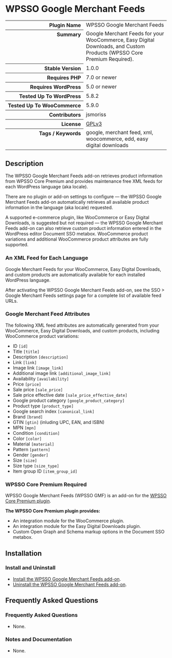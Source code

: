 <h1>WPSSO Google Merchant Feeds</h1>

<table>
<tr><th align="right" valign="top" nowrap>Plugin Name</th><td>WPSSO Google Merchant Feeds</td></tr>
<tr><th align="right" valign="top" nowrap>Summary</th><td>Google Merchant Feeds for your WooCommerce, Easy Digital Downloads, and Custom Products (WPSSO Core Premium Required).</td></tr>
<tr><th align="right" valign="top" nowrap>Stable Version</th><td>1.0.0</td></tr>
<tr><th align="right" valign="top" nowrap>Requires PHP</th><td>7.0 or newer</td></tr>
<tr><th align="right" valign="top" nowrap>Requires WordPress</th><td>5.0 or newer</td></tr>
<tr><th align="right" valign="top" nowrap>Tested Up To WordPress</th><td>5.8.2</td></tr>
<tr><th align="right" valign="top" nowrap>Tested Up To WooCommerce</th><td>5.9.0</td></tr>
<tr><th align="right" valign="top" nowrap>Contributors</th><td>jsmoriss</td></tr>
<tr><th align="right" valign="top" nowrap>License</th><td><a href="https://www.gnu.org/licenses/gpl.txt">GPLv3</a></td></tr>
<tr><th align="right" valign="top" nowrap>Tags / Keywords</th><td>google, merchant feed, xml, woocommerce, edd, easy digital downloads</td></tr>
</table>

<h2>Description</h2>

<!-- about -->

<p>The WPSSO Google Merchant Feeds add-on retrieves product information from WPSSO Core Premium and provides maintenance free XML feeds for each WordPress language (aka locale).</p>

<p>There are no plugin or add-on settings to configure &mdash; the WPSSO Google Merchant Feeds add-on automatically retrieves all available product information in the language (aka locale) requested.</p>

<p>A supported e-commerce plugin, like WooCommerce or Easy Digital Downloads, is suggested but not required &mdash; the WPSSO Google Merchant Feeds add-on can also retrieve custom product information entered in the WordPress editor Document SSO metabox. WooCommerce product variations and additional WooCommerce product attributes are fully supported.</p>

<h3>An XML Feed for Each Language</h3>

<p>Google Merchant Feeds for your WooCommerce, Easy Digital Downloads, and custom products are automatically available for each installed WordPress language.</p>

<p>After activating the WPSSO Google Merchant Feeds add-on, see the SSO &gt; Google Merchant Feeds settings page for a complete list of available feed URLs.</p>

<!-- /about -->

<h3>Google Merchant Feed Attributes</h3>

<p>The following XML feed attributes are automatically generated from your WooCommerce, Easy Digital Downloads, and custom products, including WooCommerce product variations:</p>

<ul>
<li>ID <code>&#91;id&#93;</code></li>
<li>Title <code>&#91;title&#93;</code></li>
<li>Description <code>&#91;description&#93;</code></li>
<li>Link <code>&#91;link&#93;</code></li>
<li>Image link <code>&#91;image_link&#93;</code></li>
<li>Additional image link <code>&#91;additional_image_link&#93;</code></li>
<li>Availability <code>&#91;availability&#93;</code></li>
<li>Price <code>&#91;price&#93;</code></li>
<li>Sale price <code>&#91;sale_price&#93;</code></li>
<li>Sale price effective date <code>&#91;sale_price_effective_date&#93;</code></li>
<li>Google product category <code>&#91;google_product_category&#93;</code></li>
<li>Product type <code>&#91;product_type&#93;</code></li>
<li>Google search index <code>&#91;canonical_link&#93;</code></li>
<li>Brand <code>&#91;brand&#93;</code></li>
<li>GTIN <code>&#91;gtin&#93;</code> (inluding UPC, EAN, and ISBN)</li>
<li>MPN <code>&#91;mpn&#93;</code></li>
<li>Condition <code>&#91;condition&#93;</code></li>
<li>Color <code>&#91;color&#93;</code></li>
<li>Material <code>&#91;material&#93;</code></li>
<li>Pattern <code>&#91;pattern&#93;</code></li>
<li>Gender <code>&#91;gender&#93;</code></li>
<li>Size <code>&#91;size&#93;</code></li>
<li>Size type <code>&#91;size_type&#93;</code></li>
<li>Item group ID <code>&#91;item_group_id&#93;</code></li>
</ul>

<h3>WPSSO Core Premium Required</h3>

<p>WPSSO Google Merchant Feeds (WPSSO GMF) is an add-on for the <a href="https://wpsso.com/extend/plugins/wpsso/">WPSSO Core Premium plugin</a>.</p>

<p><strong>The WPSSO Core Premium plugin provides:</strong></p>

<ul>
<li>An integration module for the WooCommerce plugin.</li>
<li>An integration module for the Easy Digital Downloads plugin.</li>
<li>Custom Open Graph and Schema markup options in the Document SSO metabox.</li>
</ul>


<h2>Installation</h2>

<h3 class="top">Install and Uninstall</h3>

<ul>
<li><a href="https://wpsso.com/docs/plugins/wpsso-google-merchant-feed/installation/install-the-plugin/">Install the WPSSO Google Merchant Feeds add-on</a>.</li>
<li><a href="https://wpsso.com/docs/plugins/wpsso-google-merchant-feed/installation/uninstall-the-plugin/">Uninstall the WPSSO Google Merchant Feeds add-on</a>.</li>
</ul>


<h2>Frequently Asked Questions</h2>

<h3 class="top">Frequently Asked Questions</h3>

<ul>
<li>None.</li>
</ul>

<h3>Notes and Documentation</h3>

<ul>
<li>None.</li>
</ul>


